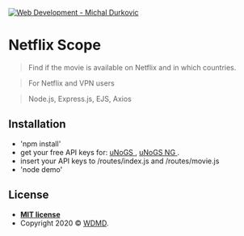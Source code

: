 <a href="https://wdmd.online"><img src="https://wdmd.online/images/logowdmd.svg" title="Web Development- Michal Durkovic" alt="Web Development - Michal Durkovic"></a>


# Netflix Scope

> Find if the movie is available on Netflix and in which countries.

> For Netflix and VPN users

> Node.js, Express.js, EJS, Axios


## Installation

- 'npm install'
- get your free API keys for: <a href="https://rapidapi.com/unogs/api/unogs"> uNoGS </a>, <a href="https://rapidapi.com/unogs/api/unogsng"> uNoGS NG  </a>.
- insert your API keys to /routes/index.js and /routes/movie.js
- 'node demo'

## License

- **[MIT license](http://opensource.org/licenses/mit-license.php)**
- Copyright 2020 © <a href="http://wdmd.online" target="_blank">WDMD</a>.
